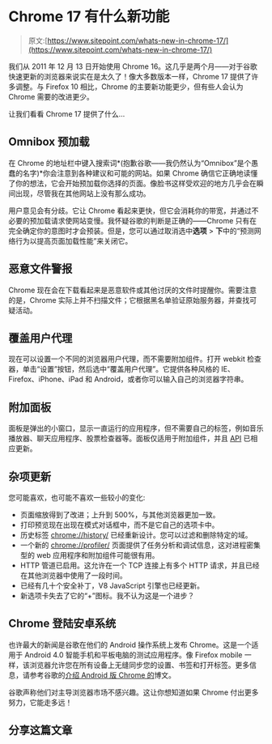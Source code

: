# Chrome 17 有什么新功能

> 原文:[https://www.sitepoint.com/whats-new-in-chrome-17/](https://www.sitepoint.com/whats-new-in-chrome-17/)

我们从 2011 年 12 月 13 日开始使用 Chrome 16。这几乎是两个月——对于谷歌快速更新的浏览器来说实在是太久了！像大多数版本一样，Chrome 17 提供了许多调整。与 Firefox 10 相比，Chrome 的主要新功能更少，但有些人会认为 Chrome 需要的改进更少。

让我们看看 Chrome 17 提供了什么…

## Omnibox 预加载

在 Chrome 的地址栏中键入搜索词*(抱歉谷歌——我仍然认为“Omnibox”是个愚蠢的名字)*你会注意到各种建议和可能的网站。如果 Chrome 确信它正确地读懂了你的想法，它会开始预加载你选择的页面。像脸书这样受欢迎的地方几乎会在瞬间出现，尽管我在其他网站上没有那么成功。

用户意见会有分歧。它让 Chrome 看起来更快，但它会消耗你的带宽，并通过不必要的预加载请求使网站变慢。我怀疑谷歌的判断是正确的——Chrome 只有在完全确定你的意图时才会预装。但是，您可以通过取消选中**选项** > **下**中的“预测网络行为以提高页面加载性能”来关闭它。

## 恶意文件警报

Chrome 现在会在下载看起来是恶意软件或其他讨厌的文件时提醒你。需要注意的是，Chrome 实际上并不扫描文件；它根据黑名单验证原始服务器，并查找可疑活动。

## 覆盖用户代理

现在可以设置一个不同的浏览器用户代理，而不需要附加组件。打开 webkit 检查器，单击“设置”按钮，然后选中“覆盖用户代理”。它提供各种风格的 IE、Firefox、iPhone、iPad 和 Android，或者你可以输入自己的浏览器字符串。

## 附加面板

面板是弹出的小窗口，显示一直运行的应用程序，但不需要自己的标签，例如音乐播放器、聊天应用程序、股票检查器等。面板仅适用于附加组件，并且 [API](http://code.google.com/chrome/extensions/experimental.devtools.panels.html) 已相应更新。

## 杂项更新

您可能喜欢，也可能不喜欢一些较小的变化:

*   页面缩放得到了改进；上升到 500%，与其他浏览器更加一致。
*   打印预览现在出现在模式对话框中，而不是它自己的选项卡中。
*   历史标签 [chrome://history/](//history/) 已经重新设计。您可以过滤和删除特定的域。
*   一个新的 [chrome://profiler/](//profiler/) 页面提供了任务分析和调试信息，这对进程密集型的 web 应用程序和附加组件可能很有用。
*   HTTP 管道已启用。这允许在一个 TCP 连接上有多个 HTTP 请求，并且已经在其他浏览器中使用了一段时间。
*   已经有几十个安全补丁，V8 JavaScript 引擎也已经更新。
*   新选项卡失去了它的“+”图标。我不认为这是一个进步？

## Chrome 登陆安卓系统

也许最大的新闻是谷歌在他们的 Android 操作系统上发布 Chrome。这是一个适用于 Android 4.0 智能手机和平板电脑的测试应用程序。像 Firefox mobile 一样，该浏览器允许您在所有设备上无缝同步您的设置、书签和打开标签。更多信息，请参考谷歌的[介绍 Android 版 Chrome 的](http://googleblog.blogspot.com/2012/02/introducing-chrome-for-android.html)博文。

谷歌声称他们对主导浏览器市场不感兴趣。这让你想知道如果 Chrome 付出更多努力，它能走多远！

## 分享这篇文章